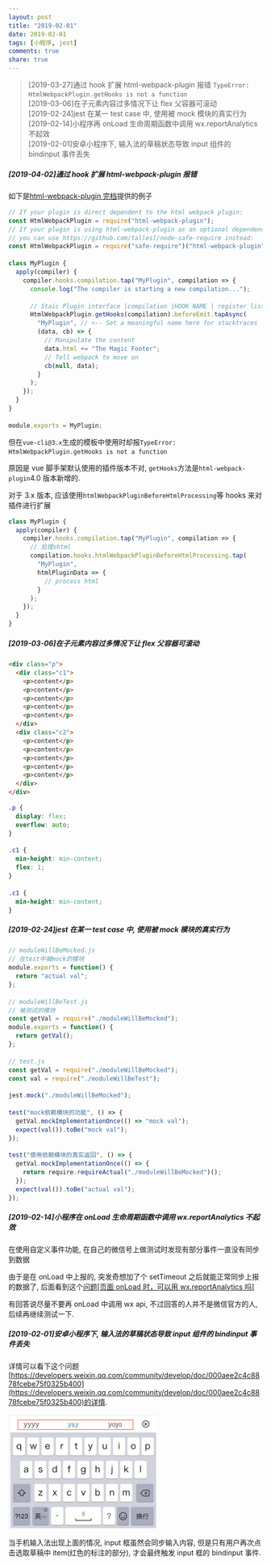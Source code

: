 ```yaml
---
layout: post
title: "2019-02-01"
date: 2019-02-01
tags: [小程序, jest]
comments: true
share: true
---
```


> [2019-03-27]通过 hook 扩展 html-webpack-plugin 报错 `TypeError: HtmlWebpackPlugin.getHooks is not a function` <br> 
> [2019-03-06]在子元素内容过多情况下让 flex 父容器可滚动 <br> 
> [2019-02-24]jest 在某一 test case 中, 使用被 mock 模块的真实行为 <br> 
> [2019-02-14]小程序再 onLoad 生命周期函数中调用 wx.reportAnalytics 不起效 <br> 
> [2019-02-01]安卓小程序下, 输入法的草稿状态导致 input 组件的 bindinput 事件丢失

##### [2019-04-02]通过 hook 扩展 html-webpack-plugin 报错

如下是[html-webpack-plugin 完档](https://github.com/jantimon/html-webpack-plugin#events)提供的例子

```js
// If your plugin is direct dependent to the html webpack plugin:
const HtmlWebpackPlugin = require("html-webpack-plugin");
// If your plugin is using html-webpack-plugin as an optional dependency
// you can use https://github.com/tallesl/node-safe-require instead:
const HtmlWebpackPlugin = require("safe-require")("html-webpack-plugin");

class MyPlugin {
  apply(compiler) {
    compiler.hooks.compilation.tap("MyPlugin", compilation => {
      console.log("The compiler is starting a new compilation...");

      // Staic Plugin interface |compilation |HOOK NAME | register listener
      HtmlWebpackPlugin.getHooks(compilation).beforeEmit.tapAsync(
        "MyPlugin", // <-- Set a meaningful name here for stacktraces
        (data, cb) => {
          // Manipulate the content
          data.html += "The Magic Footer";
          // Tell webpack to move on
          cb(null, data);
        }
      );
    });
  }
}

module.exports = MyPlugin;
```

但在`vue-cli@3.x`生成的模板中使用时却报`TypeError: HtmlWebpackPlugin.getHooks is not a function`

原因是 vue 脚手架默认使用的插件版本不对, `getHooks`方法是`html-webpack-plugin`4.0 版本新增的.

对于 3.x 版本, 应该使用`htmlWebpackPluginBeforeHtmlProcessing`等 hooks 来对插件进行扩展

```js
class MyPlugin {
  apply(compiler) {
    compiler.hooks.compilation.tap("MyPlugin", compilation => {
      // 处理shtml
      compilation.hooks.htmlWebpackPluginBeforeHtmlProcessing.tap(
        "MyPlugin",
        htmlPluginData => {
          // process html
        }
      );
    });
  }
}
```

##### [2019-03-06]在子元素内容过多情况下让 flex 父容器可滚动

```html
<div class="p">
  <div class="c1">
    <p>content</p>
    <p>content</p>
    <p>content</p>
    <p>content</p>
    <p>content</p>
  </div>
  <div class="c2">
    <p>content</p>
    <p>content</p>
    <p>content</p>
    <p>content</p>
    <p>content</p>
  </div>
</div>
```

```css
.p {
  display: flex;
  overflow: auto;
}

.c1 {
  min-height: min-content;
  flex: 1;
}

.c1 {
  min-height: min-content;
}
```

##### [2019-02-24]jest 在某一 test case 中, 使用被 mock 模块的真实行为

```js
// moduleWillBeMocked.js
// 在test中被mock的模块
module.exports = function() {
  return "actual val";
};

// moduleWillBeTest.js
// 被测试的模块
const getVal = require("./moduleWillBeMocked");
module.exports = function() {
  return getVal();
};

// test.js
const getVal = require("./moduleWillBeMocked");
const val = require("./moduleWillBeTest");

jest.mock("./moduleWillBeMocked");

test("mock依赖模块的功能", () => {
  getVal.mockImplementationOnce(() => "mock val");
  expect(val()).toBe("mock val");
});

test("使用依赖模块的真实返回", () => {
  getVal.mockImplementationOnce(() => {
    return require.requireActual("./moduleWillBeMocked")();
  });
  expect(val()).toBe("actual val");
});
```

##### [2019-02-14]小程序在 onLoad 生命周期函数中调用 wx.reportAnalytics 不起效

在使用自定义事件功能, 在自己的微信号上做测试时发现有部分事件一直没有同步到数据

由于是在 onLoad 中上报的, 突发奇想加了个 setTimeout 之后就能正常同步上报的数据了, 后面看到这个[问题[页面 onLoad 时，可以用 wx.reportAnalytics 吗]](https://developers.weixin.qq.com/community/develop/doc/f8353fde6017affc3da48ba8392f169e)

有回答说尽量不要再 onLoad 中调用 wx api, 不过回答的人并不是微信官方的人, 后续再继续测试一下.

##### [2019-02-01]安卓小程序下, 输入法的草稿状态导致 input 组件的 bindinput 事件丢失

详情可以看下这个问题[https://developers.weixin.qq.com/community/develop/doc/000aee2c4c8878fcebe75f0325b400](https://developers.weixin.qq.com/community/develop/doc/000aee2c4c8878fcebe75f0325b400)的详情.

![输入法草稿状态](/images/2019-02/input.png)

当手机输入法出现上面的情况, input 框虽然会同步输入内容, 但是只有用户再次点击选取草稿中 item(红色的标注的部分), 才会最终触发 input 框的 bindinput 事件.
